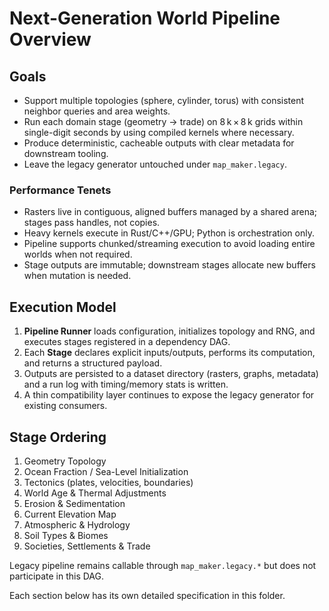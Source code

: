# Next-Generation World Pipeline Overview

## Goals
- Support multiple topologies (sphere, cylinder, torus) with consistent neighbor queries and area weights.
- Run each domain stage (geometry → trade) on 8 k × 8 k grids within single-digit seconds by using compiled kernels where necessary.
- Produce deterministic, cacheable outputs with clear metadata for downstream tooling.
- Leave the legacy generator untouched under `map_maker.legacy`.

### Performance Tenets
- Rasters live in contiguous, aligned buffers managed by a shared arena; stages pass handles, not copies.
- Heavy kernels execute in Rust/C++/GPU; Python is orchestration only.
- Pipeline supports chunked/streaming execution to avoid loading entire worlds when not required.
- Stage outputs are immutable; downstream stages allocate new buffers when mutation is needed.

## Execution Model
1. **Pipeline Runner** loads configuration, initializes topology and RNG, and executes stages registered in a dependency DAG.
2. Each **Stage** declares explicit inputs/outputs, performs its computation, and returns a structured payload.
3. Outputs are persisted to a dataset directory (rasters, graphs, metadata) and a run log with timing/memory stats is written.
4. A thin compatibility layer continues to expose the legacy generator for existing consumers.

## Stage Ordering
1. Geometry Topology
2. Ocean Fraction / Sea-Level Initialization
3. Tectonics (plates, velocities, boundaries)
4. World Age & Thermal Adjustments
5. Erosion & Sedimentation
6. Current Elevation Map
7. Atmospheric & Hydrology
8. Soil Types & Biomes
9. Societies, Settlements & Trade

Legacy pipeline remains callable through `map_maker.legacy.*` but does not participate in this DAG.

Each section below has its own detailed specification in this folder.
